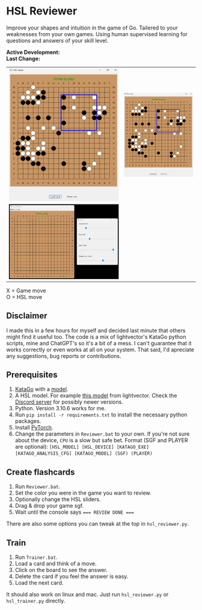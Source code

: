 # HSL Reviewer
Improve your shapes and intuition in the game of Go. Tailered to your weaknesses from your own games. Using human supervised learning for questions and answers of your skill level.

**Active Development:** <br>
**Last Change:** <br>

| | |
| :---: | :---: |
| ![](/Screenshots/1-Question.png) | ![](/Screenshots/2-Answer.png) |
| ![](/Screenshots/3-Reviewer.png) | |

X = Game move<br>
O = HSL move<br>

## Disclaimer
I made this in a few hours for myself and decided last minute that others might find it useful too. The code is a mix of lightvector's KataGo python scripts, mine and ChatGPT's so it's a bit of a mess. I can't guarantee that it works correctly or even works at all on your system. That said, I'd apreciate any suggestions, bug reports or contributions.

## Prerequisites
1. [KataGo](https://github.com/lightvector/KataGo/releases) with a [model](https://katagotraining.org/networks/).
2. A HSL model. For example [this model](https://cdn.discordapp.com/attachments/583775968804732928/1225481815033253969/b18c384nbt-humanv0.ckpt?ex=662149e1&is=660ed4e1&hm=ab95493b318a249923304d6e199c8db69b788929487557e316f97f6e82ec2259&) from lightvector. Check the [Discord server](https://discord.gg/utV9dsfqFW) for possibly newer versions.
3. Python. Version 3.10.6 works for me.
4. Run `pip install -r requirements.txt` to install the necessary python packages.
5. Install [PyTorch](https://pytorch.org/get-started/locally/).
6. Change the parameters in `Reviewer.bat` to your own. If you're not sure about the device, `CPU` is a slow but safe bet. Format (SGF and PLAYER are optional): `[HSL_MODEL] [HSL_DEVICE] [KATAGO_EXE] [KATAGO_ANALYSIS_CFG] [KATAGO_MODEL] (SGF) (PLAYER)`

## Create flashcards
1. Run `Reviewer.bat`.
2. Set the color you were in the game you want to review.
3. Optionally change the HSL sliders.
4. Drag & drop your game sgf.
5. Wait until the console says `=== REVIEW DONE ===`

There are also some options you can tweak at the top in `hsl_reviewer.py`.

## Train
1. Run `Trainer.bat`.
2. Load a card and think of a move.
3. Click on the board to see the answer.
4. Delete the card if you feel the answer is easy.
5. Load the next card.

It should also work on linux and mac. Just run `hsl_reviewer.py` or `hsl_trainer.py` directly.
